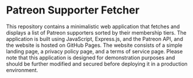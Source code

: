 # Patreon Supporter Fetcher
 This repository contains a minimalistic web application that fetches and displays a list of Patreon supporters sorted by their membership tiers. The application is built using JavaScript, Express.js, and the Patreon API, and the website is hosted on GitHub Pages. The website consists of a simple landing page, a privacy policy page, and a terms of service page.  Please note that this application is designed for demonstration purposes and should be further modified and secured before deploying it in a production environment.
